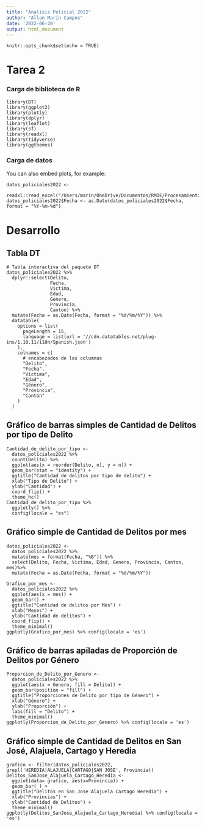 ```yaml
---
title: "Analisis Policial 2022"
author: "Allan Marín Campos"
date: '2022-06-20'
output: html_document
---
```


```{r setup, include=FALSE}
knitr::opts_chunk$set(echo = TRUE)
```

# Tarea 2


### Carga de biblioteca de R


```{r carga de paquetes, message=FALSE}
library(DT)
library(ggplot2)
library(plotly)
library(dplyr)
library(leaflet)
library(sf)
library(readxl)
library(tidyverse)
library(ggthemes)
```

### Carga de datos

You can also embed plots, for example:

```{r, message=FALSE}
datos_policiales2022 <- 
  readxl::read_excel("/Users/marin/OneDrive/Documentos/RMDE/Procesamiento/datos_policiales2022.xlsx")
datos_policiales2022$Fecha <- as.Date(datos_policiales2022$Fecha, format = "%Y-%m-%d")
```

# Desarrollo

## Tabla DT

```{r, message=FALSE}
# Tabla interactiva del paquete DT
datos_policiales2022 %>%
  dplyr::select(Delito,
                Fecha,
                Victima,
                Edad,
                Genero,
                Provincia,
                Canton) %>%
  mutate(Fecha = as.Date(Fecha, format = "%d/%m/%Y")) %>%
  datatable(
    options = list(
      pageLength = 15,
      language = list(url = '//cdn.datatables.net/plug-ins/1.10.11/i18n/Spanish.json')
    ),
    colnames = c(
      # encabezados de las columnas
      "Delito",
      "Fecha",
      "Víctima",
      "Edad",
      "Género",
      "Provincia",
      "Cantón"
    )
  )
```

## Gráfico de barras simples de Cantidad de Delitos por tipo de Delito
```{r}
Cantidad_de_delito_por_tipo <-
  datos_policiales2022 %>%
  count(Delito) %>%
  ggplot(aes(x = reorder(Delito, n), y = n)) +
  geom_bar(stat = "identity") +
  ggtitle("Cantidad de delitos por tipo de delito") +
  xlab("Tipo de Delito") +
  ylab("Cantidad") +
  coord_flip() +
  theme_hc()
Cantidad_de_delito_por_tipo %>%
  ggplotly() %>%
  config(locale = "es")
```

## Gráfico simple de Cantidad de Delitos por mes

```{r Transformacion de datos, message=FALSE, echo=FALSE}
datos_policiales2022 <-
  datos_policiales2022 %>%
  mutate(mes = format(Fecha, "%B")) %>%
  select(Delito, Fecha, Victima, Edad, Genero, Provincia, Canton, mes)%>%
  mutate(Fecha = as.Date(Fecha, format = "%d/%m/%Y"))
```

```{r}
Grafico_por_mes <-
  datos_policiales2022 %>%
  ggplot(aes(x = mes)) +
  geom_bar() +
  ggtitle("Cantidad de delitos por Mes") +
  xlab("Meses") +
  ylab("Cantidad de delitos") +
  coord_flip() +
  theme_minimal()
ggplotly(Grafico_por_mes) %>% config(locale = 'es')
```

## Gráfico de barras apiladas de Proporción de Delitos por Género

```{r}
Proporcion_de_Delito_por_Genero <-
  datos_policiales2022 %>%
  ggplot(aes(x = Genero, fill = Delito)) +
  geom_bar(position = "fill") +
  ggtitle("Proporciones de Delito por tipo de Género") +
  xlab("Género") +
  ylab("Proporción") +
  labs(fill = "Delito") +
  theme_minimal()
ggplotly(Proporcion_de_Delito_por_Genero) %>% config(locale = 'es')
```

## Gráfico simple de Cantidad de Delitos en San José, Alajuela, Cartago y Heredia 

```{r}
grafico <- filter(datos_policiales2022, grepl('HEREDIA|ALAJUELA|CARTAGO|SAN JOSE', Provincia))
Delitos_SanJose_Alajuela_Cartago_Heredia <-
  ggplot(data= grafico, aes(x=Provincia)) +
  geom_bar( ) +
  ggtitle("Delitos en San Jose Alajuela Cartago Heredia") +
  xlab("Provincias") +
  ylab("Cantidad de Delitos") +
  theme_minimal()
ggplotly(Delitos_SanJose_Alajuela_Cartago_Heredia) %>% config(locale = 'es')
```
